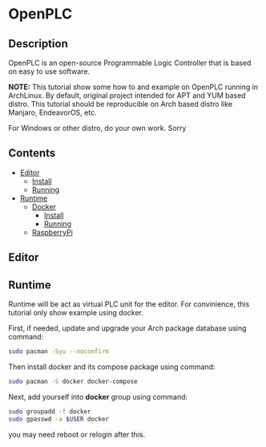# OpenPLC

## Description

OpenPLC is an open-source Programmable Logic Controller that is based on easy to use software.

**NOTE:** This tutorial show some how to and example on OpenPLC running in ArchLinux.
By default, original project intended for APT and YUM based distro.
This tutorial should be reproducible on Arch based distro like Manjaro, EndeavorOS, etc.

For Windows or other distro, do your own work. Sorry

## Contents
- [Editor]()
    - [Install]()
    - [Running]()
- [Runtime]()
    - [Docker]()
        - [Install]()
        - [Running]()
    - [RaspberryPi]()

## Editor

## Runtime

Runtime will be act as virtual PLC unit for the editor.
For convinience, this tutorial only show example using docker.

First, if needed, update and upgrade your Arch package database using command:

```sh
sudo pacman -Syu --noconfirm
```

Then install docker and its compose package using command:

```sh
sudo pacman -S docker docker-compose
```

Next, add yourself into **docker** group using command:

```sh
sudo groupadd -f docker
sudo gpasswd -a $USER docker
```

you may need reboot or relogin after this.


